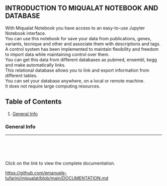 ## INTRODUCTION TO MIQUALAT NOTEBOOK AND DATABASE <br>

With Miqualat Notebook you have access to an easy-to-use Jupyter Notebook interface. <br>
You can use this notebook for save your data from publications, genes, variants, tecnique and other and associate them with descriptions and tags. <br>
A control system has been implemented to maintain flexibility and freedom to import data while maintaining control over them. <br>
You can get this data from different databases as pubmed, ensembl, kegg and make automatically links. <br>
This relational database allows you to link and export information from different tables. <br>
You can set your database anywhere, on a local or remote machine. <br>
It does not require large computing resources. <br>
## Table of Contents <br>
1. [General Info](#general-info) <br>
### General Info <br>
***



<br>
<br>
<br>
<br>
Click on the link to view the complete documentation. <br>

https://github.com/emanuele-tufarini/miqualat/blob/main/DOCUMENTATION.md <br>
